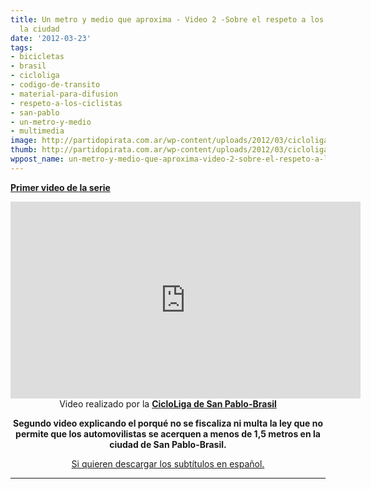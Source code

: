 ```yaml
---
title: Un metro y medio que aproxima - Video 2 -Sobre el respeto a los ciclistas en
  la ciudad
date: '2012-03-23'
tags:
- bicicletas
- brasil
- cicloliga
- codigo-de-transito
- material-para-difusion
- respeto-a-los-ciclistas
- san-pablo
- un-metro-y-medio
- multimedia
image: http://partidopirata.com.ar/wp-content/uploads/2012/03/cicloliga_header_site.jpg
thumb: http://partidopirata.com.ar/wp-content/uploads/2012/03/cicloliga_header_site-150x140.jpg
wppost_name: un-metro-y-medio-que-aproxima-video-2-sobre-el-respeto-a-los-ciclistas-en-la-ciudad
---
```


<strong><a href="http://partidopirata.com.ar/3604/documentales-sobre-bicicletas-15-metros-la-distancia-que-aproxima">Primer video de la serie</a></strong>

<center>
<iframe src="http://www.youtube.com/embed/Tqaxg5UIb00" frameborder="0" width="560" height="315"></iframe></center><center></center><center>Video realizado por la <strong><a href="http://www.cicloliga.org/" target="_blank">CicloLiga de San Pablo-Brasil</a></strong></center>
<p style="text-align: center;"><strong>Segundo video explicando el porqué no se fiscaliza ni multa la ley que no permite que los automovilistas se acerquen a menos de 1,5 metros en la ciudad de San Pablo-Brasil.</strong></p>
<p style="text-align: center;"><a href="http://www.4shared.com/office/SJqSQ4S3/file.html" target="_blank">Si quieren descargar los subtítulos en español.</a></p>


<hr />
